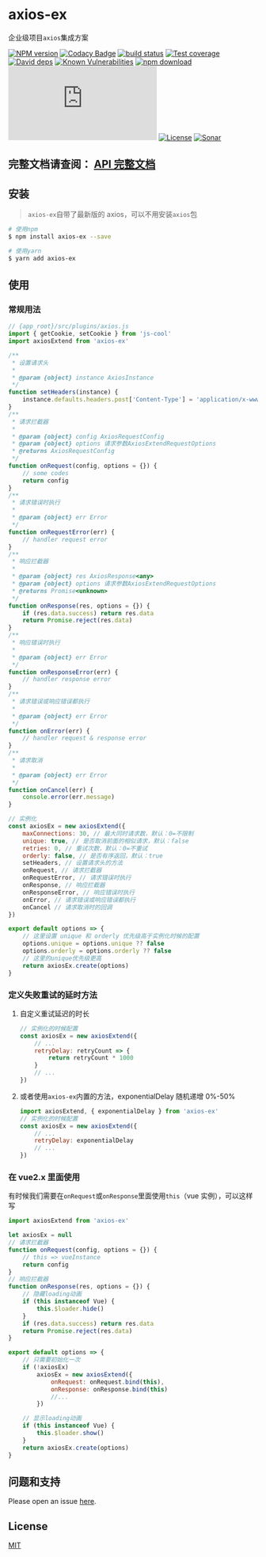 # axios-ex

企业级项目`axios`集成方案

[![NPM version][npm-image]][npm-url]
[![Codacy Badge][codacy-image]][codacy-url]
[![build status][travis-image]][travis-url]
[![Test coverage][codecov-image]][codecov-url]
[![David deps][david-image]][david-url]
[![Known Vulnerabilities][snyk-image]][snyk-url]
[![npm download][download-image]][download-url]
[![gzip][gzip-image]][gzip-url]
[![License][license-image]][license-url]
[![Sonar][sonar-image]][sonar-url]

[npm-image]: https://img.shields.io/npm/v/axios-ex.svg?style=flat-square
[npm-url]: https://npmjs.org/package/axios-ex
[codacy-image]: https://app.codacy.com/project/badge/Grade/f70d4880e4ad4f40aa970eb9ee9d0696
[codacy-url]: https://www.codacy.com/gh/saqqdy/axios-ex/dashboard?utm_source=github.com&amp;utm_medium=referral&amp;utm_content=saqqdy/axios-ex&amp;utm_campaign=Badge_Grade
[travis-image]: https://travis-ci.com/saqqdy/axios-ex.svg?branch=master
[travis-url]: https://travis-ci.com/saqqdy/axios-ex
[codecov-image]: https://img.shields.io/codecov/c/github/saqqdy/axios-ex.svg?style=flat-square
[codecov-url]: https://codecov.io/github/saqqdy/axios-ex?branch=master
[david-image]: https://img.shields.io/david/saqqdy/axios-ex.svg?style=flat-square
[david-url]: https://david-dm.org/saqqdy/axios-ex
[snyk-image]: https://snyk.io/test/npm/axios-ex/badge.svg?style=flat-square
[snyk-url]: https://snyk.io/test/npm/axios-ex
[download-image]: https://img.shields.io/npm/dm/axios-ex.svg?style=flat-square
[download-url]: https://npmjs.org/package/axios-ex
[gzip-image]: http://img.badgesize.io/https://unpkg.com/axios-ex/lib/index.js?compression=gzip&label=gzip%20size:%20JS
[gzip-url]: http://img.badgesize.io/https://unpkg.com/axios-ex/lib/index.js?compression=gzip&label=gzip%20size:%20JS
[license-image]: https://img.shields.io/badge/License-MIT-yellow.svg
[license-url]: LICENSE
[sonar-image]: https://sonarcloud.io/api/project_badges/quality_gate?project=axios-ex
[sonar-url]: https://sonarcloud.io/dashboard?id=axios-ex

## **完整文档请查阅： [API 完整文档](./docs/modules.md)**

## 安装

> `axios-ex`自带了最新版的 axios，可以不用安装`axios`包

```bash
# 使用npm
$ npm install axios-ex --save

# 使用yarn
$ yarn add axios-ex
```

## 使用

### 常规用法

```js
// {app_root}/src/plugins/axios.js
import { getCookie, setCookie } from 'js-cool'
import axiosExtend from 'axios-ex'

/**
 * 设置请求头
 *
 * @param {object} instance AxiosInstance
 */
function setHeaders(instance) {
    instance.defaults.headers.post['Content-Type'] = 'application/x-www-form-urlencoded'
}
/**
 * 请求拦截器
 *
 * @param {object} config AxiosRequestConfig
 * @param {object} options 请求参数AxiosExtendRequestOptions
 * @returns AxiosRequestConfig
 */
function onRequest(config, options = {}) {
    // some codes
    return config
}
/**
 * 请求错误时执行
 *
 * @param {object} err Error
 */
function onRequestError(err) {
    // handler request error
}
/**
 * 响应拦截器
 *
 * @param {object} res AxiosResponse<any>
 * @param {object} options 请求参数AxiosExtendRequestOptions
 * @returns Promise<unknown>
 */
function onResponse(res, options = {}) {
    if (res.data.success) return res.data
    return Promise.reject(res.data)
}
/**
 * 响应错误时执行
 *
 * @param {object} err Error
 */
function onResponseError(err) {
    // handler response error
}
/**
 * 请求错误或响应错误都执行
 *
 * @param {object} err Error
 */
function onError(err) {
    // handler request & response error
}
/**
 * 请求取消
 *
 * @param {object} err Error
 */
function onCancel(err) {
    console.error(err.message)
}

// 实例化
const axiosEx = new axiosExtend({
    maxConnections: 30, // 最大同时请求数，默认：0=不限制
    unique: true, // 是否取消前面的相似请求，默认：false
    retries: 0, // 重试次数，默认：0=不重试
    orderly: false, // 是否有序返回，默认：true
    setHeaders, // 设置请求头的方法
    onRequest, // 请求拦截器
    onRequestError, // 请求错误时执行
    onResponse, // 响应拦截器
    onResponseError, // 响应错误时执行
    onError, // 请求错误或响应错误都执行
    onCancel // 请求取消时的回调
})

export default options => {
    // 这里设置 unique 和 orderly 优先级高于实例化时候的配置
    options.unique = options.unique ?? false
    options.orderly = options.orderly ?? false
    // 这里的unique优先级更高
    return axiosEx.create(options)
}
```

### 定义失败重试的延时方法

1. 自定义重试延迟的时长

    ```js
    // 实例化的时候配置
    const axiosEx = new axiosExtend({
        // ...
        retryDelay: retryCount => {
            return retryCount * 1000
        }
        // ...
    })
    ```

2. 或者使用`axios-ex`内置的方法，exponentialDelay 随机递增 0%-50%

    ```js
    import axiosExtend, { exponentialDelay } from 'axios-ex'
    // 实例化的时候配置
    const axiosEx = new axiosExtend({
        // ...
        retryDelay: exponentialDelay
        // ...
    })
    ```

### 在 vue2.x 里面使用

有时候我们需要在`onRequest`或`onResponse`里面使用`this`（vue 实例），可以这样写

```js
import axiosExtend from 'axios-ex'

let axiosEx = null
// 请求拦截器
function onRequest(config, options = {}) {
    // this => vueInstance
    return config
}
// 响应拦截器
function onResponse(res, options = {}) {
    // 隐藏loading动画
    if (this instanceof Vue) {
        this.$loader.hide()
    }
    if (res.data.success) return res.data
    return Promise.reject(res.data)
}

export default options => {
    // 只需要初始化一次
    if (!axiosEx)
        axiosEx = new axiosExtend({
            onRequest: onRequest.bind(this),
            onResponse: onResponse.bind(this)
            //...
        })

    // 显示loading动画
    if (this instanceof Vue) {
        this.$loader.show()
    }
    return axiosEx.create(options)
}
```

## 问题和支持

Please open an issue [here](https://github.com/saqqdy/axios-ex/issues).

## License

[MIT](LICENSE)
